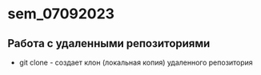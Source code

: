 ﻿# sem_07092023
## Работа с удаленными репозиториями
* git clone - создает клон (локальная копия) удаленного репозитория